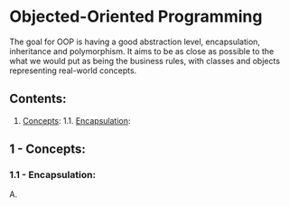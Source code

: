 # Objected-Oriented Programming

The goal for OOP is having a good abstraction level, encapsulation, inheritance and polymorphism. It aims to be as close as possible to the what we would put as being the business rules, with classes and objects representing real-world concepts.

## Contents:

1. [Concepts](#1-concepts):
1.1. [Encapsulation](#1.1-encapsulation):

## 1 - Concepts:

### 1.1 - Encapsulation:

A.